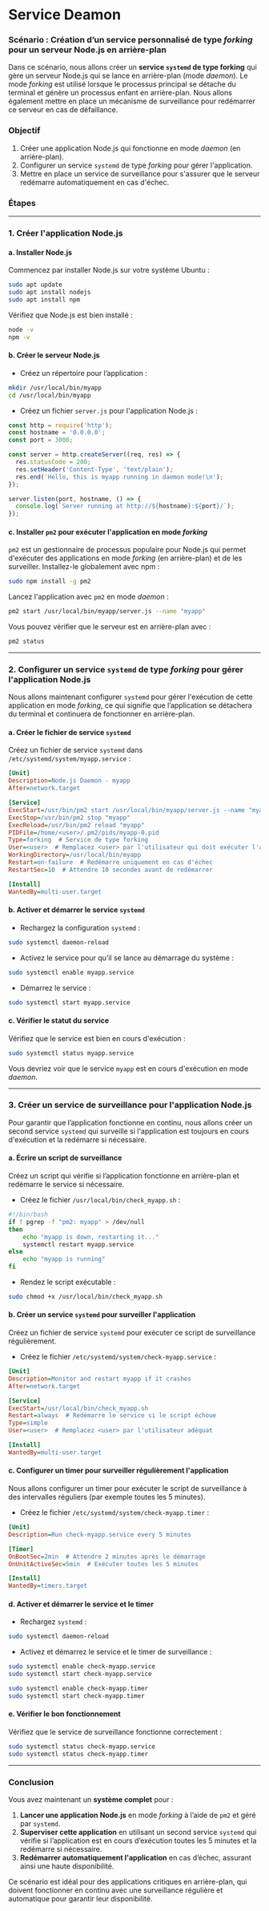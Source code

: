 # Service Deamon

### Scénario : Création d’un service personnalisé de type *forking* pour un serveur Node.js en arrière-plan

Dans ce scénario, nous allons créer un **service `systemd` de type forking** qui gère un serveur Node.js qui se lance en arrière-plan (mode *daemon*). Le mode *forking* est utilisé lorsque le processus principal se détache du terminal et génère un processus enfant en arrière-plan. Nous allons également mettre en place un mécanisme de surveillance pour redémarrer ce serveur en cas de défaillance.

### Objectif

1. Créer une application Node.js qui fonctionne en mode *daemon* (en arrière-plan).
2. Configurer un service `systemd` de type *forking* pour gérer l'application.
3. Mettre en place un service de surveillance pour s'assurer que le serveur redémarre automatiquement en cas d'échec.

### Étapes

---

### **1. Créer l'application Node.js**

#### a. **Installer Node.js**

Commencez par installer Node.js sur votre système Ubuntu :

```bash
sudo apt update
sudo apt install nodejs
sudo apt install npm
```

Vérifiez que Node.js est bien installé :

```bash
node -v
npm -v
```

#### b. **Créer le serveur Node.js**

- Créez un répertoire pour l’application :

```bash
mkdir /usr/local/bin/myapp
cd /usr/local/bin/myapp
```

- Créez un fichier `server.js` pour l'application Node.js :

```javascript
const http = require('http');
const hostname = '0.0.0.0';
const port = 3000;

const server = http.createServer((req, res) => {
  res.statusCode = 200;
  res.setHeader('Content-Type', 'text/plain');
  res.end('Hello, this is myapp running in daemon mode!\n');
});

server.listen(port, hostname, () => {
  console.log(`Server running at http://${hostname}:${port}/`);
});
```

#### c. **Installer `pm2` pour exécuter l'application en mode *forking***

`pm2` est un gestionnaire de processus populaire pour Node.js qui permet d'exécuter des applications en mode *forking* (en arrière-plan) et de les surveiller. Installez-le globalement avec npm :

```bash
sudo npm install -g pm2
```

Lancez l'application avec `pm2` en mode *daemon* :

```bash
pm2 start /usr/local/bin/myapp/server.js --name "myapp"
```

Vous pouvez vérifier que le serveur est en arrière-plan avec :

```bash
pm2 status
```

---

### **2. Configurer un service `systemd` de type *forking* pour gérer l'application Node.js**

Nous allons maintenant configurer `systemd` pour gérer l'exécution de cette application en mode *forking*, ce qui signifie que l’application se détachera du terminal et continuera de fonctionner en arrière-plan.

#### a. **Créer le fichier de service `systemd`**

Créez un fichier de service `systemd` dans `/etc/systemd/system/myapp.service` :

```ini
[Unit]
Description=Node.js Daemon - myapp
After=network.target

[Service]
ExecStart=/usr/bin/pm2 start /usr/local/bin/myapp/server.js --name "myapp" --no-daemon
ExecStop=/usr/bin/pm2 stop "myapp"
ExecReload=/usr/bin/pm2 reload "myapp"
PIDFile=/home/<user>/.pm2/pids/myapp-0.pid
Type=forking  # Service de type forking
User=<user>  # Remplacez <user> par l'utilisateur qui doit exécuter l'application
WorkingDirectory=/usr/local/bin/myapp
Restart=on-failure  # Redémarre uniquement en cas d'échec
RestartSec=10  # Attendre 10 secondes avant de redémarrer

[Install]
WantedBy=multi-user.target
```

#### b. **Activer et démarrer le service `systemd`**

- Rechargez la configuration `systemd` :

```bash
sudo systemctl daemon-reload
```

- Activez le service pour qu’il se lance au démarrage du système :

```bash
sudo systemctl enable myapp.service
```

- Démarrez le service :

```bash
sudo systemctl start myapp.service
```

#### c. **Vérifier le statut du service**

Vérifiez que le service est bien en cours d'exécution :

```bash
sudo systemctl status myapp.service
```

Vous devriez voir que le service `myapp` est en cours d'exécution en mode *daemon*.

---

### **3. Créer un service de surveillance pour l'application Node.js**

Pour garantir que l’application fonctionne en continu, nous allons créer un second service `systemd` qui surveille si l'application est toujours en cours d'exécution et la redémarre si nécessaire.

#### a. **Écrire un script de surveillance**

Créez un script qui vérifie si l’application fonctionne en arrière-plan et redémarre le service si nécessaire.

- Créez le fichier `/usr/local/bin/check_myapp.sh` :

```bash
#!/bin/bash
if ! pgrep -f "pm2: myapp" > /dev/null
then
    echo "myapp is down, restarting it..."
    systemctl restart myapp.service
else
    echo "myapp is running"
fi
```

- Rendez le script exécutable :

```bash
sudo chmod +x /usr/local/bin/check_myapp.sh
```

#### b. **Créer un service `systemd` pour surveiller l'application**

Créez un fichier de service `systemd` pour exécuter ce script de surveillance régulièrement.

- Créez le fichier `/etc/systemd/system/check-myapp.service` :

```ini
[Unit]
Description=Monitor and restart myapp if it crashes
After=network.target

[Service]
ExecStart=/usr/local/bin/check_myapp.sh
Restart=always  # Redémarre le service si le script échoue
Type=simple
User=<user>  # Remplacez <user> par l'utilisateur adéquat

[Install]
WantedBy=multi-user.target
```

#### c. **Configurer un timer pour surveiller régulièrement l'application**

Nous allons configurer un timer pour exécuter le script de surveillance à des intervalles réguliers (par exemple toutes les 5 minutes).

- Créez le fichier `/etc/systemd/system/check-myapp.timer` :

```ini
[Unit]
Description=Run check-myapp.service every 5 minutes

[Timer]
OnBootSec=2min  # Attendre 2 minutes après le démarrage
OnUnitActiveSec=5min  # Exécuter toutes les 5 minutes

[Install]
WantedBy=timers.target
```

#### d. **Activer et démarrer le service et le timer**

- Rechargez `systemd` :

```bash
sudo systemctl daemon-reload
```

- Activez et démarrez le service et le timer de surveillance :

```bash
sudo systemctl enable check-myapp.service
sudo systemctl start check-myapp.service

sudo systemctl enable check-myapp.timer
sudo systemctl start check-myapp.timer
```

#### e. **Vérifier le bon fonctionnement**

Vérifiez que le service de surveillance fonctionne correctement :

```bash
sudo systemctl status check-myapp.service
sudo systemctl status check-myapp.timer
```

---

### Conclusion

Vous avez maintenant un **système complet** pour :

1. **Lancer une application Node.js** en mode *forking* à l’aide de `pm2` et géré par `systemd`.
2. **Superviser cette application** en utilisant un second service `systemd` qui vérifie si l’application est en cours d’exécution toutes les 5 minutes et la redémarre si nécessaire.
3. **Redémarrer automatiquement l'application** en cas d’échec, assurant ainsi une haute disponibilité.

Ce scénario est idéal pour des applications critiques en arrière-plan, qui doivent fonctionner en continu avec une surveillance régulière et automatique pour garantir leur disponibilité.
